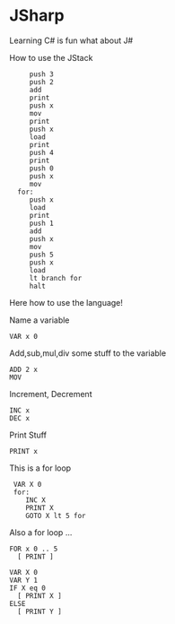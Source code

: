 # JSharp
Learning C# is fun what about J#

How to use the JStack

```
     push 3
     push 2
     add
     print
     push x
     mov 
     print
     push x
     load
     print
     push 4
     print
     push 0
     push x
     mov
  for:
     push x
     load
     print
     push 1
     add
     push x
     mov
     push 5
     push x
     load 
     lt branch for
     halt
 ```

Here how to use the language!

Name a variable
```
VAR x 0
```
Add,sub,mul,div some stuff to the variable
```
ADD 2 x
MOV
```
Increment, Decrement
```
INC x
DEC x
```

Print Stuff
```
PRINT x
```

This is a for loop 
```
 VAR X 0
 for: 
    INC X
    PRINT X
    GOTO X lt 5 for
 ```
Also a for loop ... 
```
FOR x 0 .. 5 
  [ PRINT ]
```
```
VAR X 0
VAR Y 1
IF X eq 0 
  [ PRINT X ]
ELSE 
  [ PRINT Y ] 
```
 
